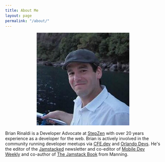 ```yaml
---
title: About Me
layout: page
permalink: "/about/"
---
```


<center><img src="/images/brian.jpg" alt="Brian Rinaldi" itemprop="image"></center>

Brian Rinaldi is a Developer Advocate at [StepZen](https://stepzen.com/) with over 20 years experience as a developer for the web. Brian is actively involved in the community running developer meetups via [CFE.dev](https://cfe.dev/) and [Orlando Devs](https://orlandodevs.com/). He's the editor of the [Jamstacked](https://jamstack.email/) newsletter and co-editor of [Mobile Dev Weekly](https://mobiledevweekly.com/) and co-author of [The Jamstack Book](https://www.manning.com/books/the-jamstack-book) from Manning.